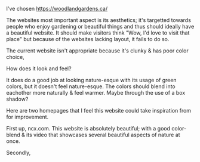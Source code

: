 I've chosen https://woodlandgardens.ca/ 

The websites most important aspect is its aesthetics; it's targetted towards people who enjoy gardening or beautiful things and thus should ideally have a beautiful website. It should make visitors think "Wow, I'd love to visit that place" but because of the websites lacking layout, it fails to do so.

The current website isn't appropriate because it's clunky & has poor color choice,

How does it look and feel?

It does do a good job at looking nature-esque with its usage of green colors, but it doesn't feel nature-esque. The colors should blend into eachother more naturally & feel warmer. Maybe through the use of a box shadow?

Here are two homepages that I feel this website could take inspiration from for improvement.

First up, ncx.com. This website is absolutely beautiful; with a good color-blend & its video that showcases several beautiful aspects of nature at once.

Secondly,